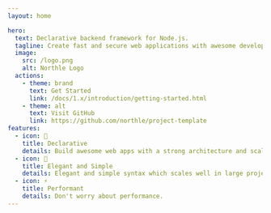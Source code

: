 ```yaml
---
layout: home

hero:
  text: Declarative backend framework for Node.js.
  tagline: Create fast and secure web applications with awesome developer experience.
  image:
    src: /logo.png
    alt: Northle Logo
  actions:
    - theme: brand
      text: Get Started
      link: /docs/1.x/introduction/getting-started.html
    - theme: alt
      text: Visit GitHub
      link: https://github.com/northle/project-template
features:
  - icon: 🧩
    title: Declarative
    details: Build awesome web apps with a strong architecture and scalability.
  - icon: 📏
    title: Elegant and Simple
    details: Elegant and simple syntax which scales well in large projects.
  - icon: ⚡️
    title: Performant
    details: Don't worry about performance.
---
```

